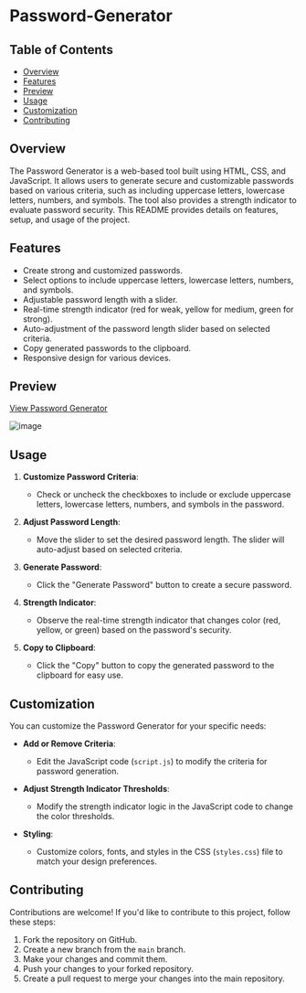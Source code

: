 # Password-Generator

## Table of Contents
- [Overview](#overview)
- [Features](#features)
- [Preview](#preview)
- [Usage](#usage)
- [Customization](#customization)
- [Contributing](#contributing)

## Overview

The Password Generator is a web-based tool built using HTML, CSS, and JavaScript. It allows users to generate secure and customizable passwords based on various criteria, such as including uppercase letters, lowercase letters, numbers, and symbols. The tool also provides a strength indicator to evaluate password security. This README provides details on features, setup, and usage of the project.

## Features

- Create strong and customized passwords.
- Select options to include uppercase letters, lowercase letters, numbers, and symbols.
- Adjustable password length with a slider.
- Real-time strength indicator (red for weak, yellow for medium, green for strong).
- Auto-adjustment of the password length slider based on selected criteria.
- Copy generated passwords to the clipboard.
- Responsive design for various devices.

## Preview

[View Password Generator](https://yashsarode45.github.io/Password-Generator/)

![image](https://github.com/yashsarode45/Password-Generator/assets/65209607/8204f912-72fc-47f8-9d88-06bc92ec86b5)

## Usage

1. **Customize Password Criteria**:
   - Check or uncheck the checkboxes to include or exclude uppercase letters, lowercase letters, numbers, and symbols in the password.

2. **Adjust Password Length**:
   - Move the slider to set the desired password length. The slider will auto-adjust based on selected criteria.

3. **Generate Password**:
   - Click the "Generate Password" button to create a secure password.

4. **Strength Indicator**:
   - Observe the real-time strength indicator that changes color (red, yellow, or green) based on the password's security.

5. **Copy to Clipboard**:
   - Click the "Copy" button to copy the generated password to the clipboard for easy use.

## Customization

You can customize the Password Generator for your specific needs:

- **Add or Remove Criteria**:
  - Edit the JavaScript code (`script.js`) to modify the criteria for password generation.

- **Adjust Strength Indicator Thresholds**:
  - Modify the strength indicator logic in the JavaScript code to change the color thresholds.

- **Styling**:
  - Customize colors, fonts, and styles in the CSS (`styles.css`) file to match your design preferences.

## Contributing

Contributions are welcome! If you'd like to contribute to this project, follow these steps:

1. Fork the repository on GitHub.
2. Create a new branch from the `main` branch.
3. Make your changes and commit them.
4. Push your changes to your forked repository.
5. Create a pull request to merge your changes into the main repository.
